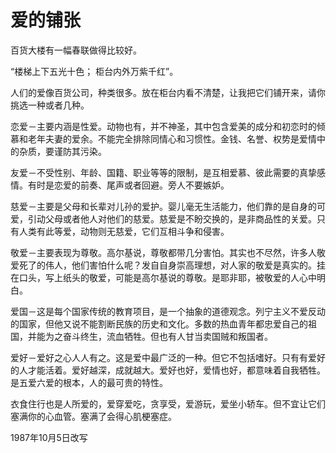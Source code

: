 # 爱的铺张

百货大楼有一幅春联做得比较好。

“楼梯上下五光十色； 柜台内外万紫千红”。

人们的爱像百货公司，种类很多。放在柜台内看不清楚，让我把它们铺开来，请你挑选一种或者几种。

恋爱－主要内涵是性爱。动物也有，并不神圣，其中包含爱美的成分和初恋时的倾慕和老年夫妻的爱余。不能完全排除同情心和习惯性。金钱、名誉、权势是爱情中的杂质，要谨防其污染。

友爱－不受性别、年龄、国籍、职业等等的限制，是互相爱慕、彼此需要的真挚感情。有时是恋爱的前奏、尾声或者回避。旁人不要嫉妒。

慈爱－主要是父母和长辈对儿孙的爱护。婴儿毫无生活能力，他们靠的是自身的可爱，引动父母或者他人对他们的慈爱。慈爱是不盼交换的，是非商品性的关爱。只有人类有此等爱，动物则无慈爱，它们互相斗争和侵害。

敬爱－主要表现为尊敬。高尔基说，尊敬都带几分害怕。其实也不尽然，许多人敬爱死了的伟人，他们害怕什么呢？发自自身崇高理想，对人家的敬爱是真实的。挂在口头，写上纸头的敬爱，可能是高尔基说的尊敬。是耶非耶，被敬爱的人心中明白。

爱国－这是每个国家传统的教育项目，是一个抽象的道德观念。列宁主义不爱反动的国家，但他又说不能割断民族的历史和文化。多数的热血青年都忠爱自己的祖国，并能为之奋斗终生，流血牺牲。但也有人甘当卖国贼和叛国者。

爱好－爱好之心人人有之。这是爱中最广泛的一种。但它不包括嗜好。只有有爱好的人才能活着。爱好越深，成就越大。爱好也好，爱情也好，都意味着自我牺牲。是五爱六爱的根本，人的最可贵的特性。

衣食住行也是人所爱的，爱穿爱吃，贪享受，爱游玩，爱坐小轿车。但不宜让它们塞满你的心血管。塞满了会得心肌梗塞症。

1987年10月5日改写
